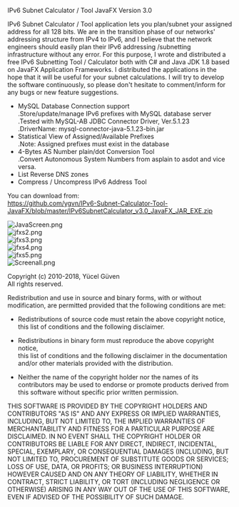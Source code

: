 IPv6 Subnet Calculator / Tool JavaFX Version 3.0   

IPv6 Subnet Calculator / Tool application lets you plan/subnet your assigned address for all 128 bits.
We are in the transition phase of our networks' addressing structure from IPv4 to IPv6, and I believe that the network engineers should easily plan their IPv6 addressing /subnetting infrastructure without any error. For this purpose, I wrote and distributed a free IPv6 Subnetting Tool / Calculator both with C# and Java JDK 1.8 based on JavaFX Application Frameworks. I distributed the applications in the hope that it will be useful for your subnet calculations. I will try to develop the software continuously, so please don't hesitate to comment/inform for any bugs or new feature suggestions.   
 
* MySQL Database Connection support   
  .Store/update/manage IPv6 prefixes with MySQL database server   
  .Tested with MySQL-AB JDBC Connector Driver, Ver.5.1.23   
  .DriverName: mysql-connector-java-5.1.23-bin.jar   
* Statistical View of Assigned/Available Prefixes   
  .Note: Assigned prefixes must exist in the database    
* 4-Bytes AS Number plain/dot Conversion Tool    
  .Convert Autonomous System Numbers from asplain to asdot and vice versa.   
* List Reverse DNS zones   
* Compress / Uncompress IPv6 Address Tool

You can download from:   
https://github.com/ygvn/IPv6-Subnet-Calculator-Tool-JavaFX/blob/master/IPv6SubnetCalculator_v3.0_JavaFX_JAR_EXE.zip   

![JavaScreen.png](https://github.com/ygvn/IPv6-Subnet-Calculator-Tool-JavaFX/blob/master/JavaScreen.png)   
![jfxs2.png](https://github.com/ygvn/IPv6-Subnet-Calculator-Tool-JavaFX/blob/master/jfxS2.png)   
![jfxs3.png](https://github.com/ygvn/IPv6-Subnet-Calculator-Tool-JavaFX/blob/master/jfxS3.png)   
![jfxs4.png](https://github.com/ygvn/IPv6-Subnet-Calculator-Tool-JavaFX/blob/master/jfxS4.png)   
![jfxs5.png](https://github.com/ygvn/IPv6-Subnet-Calculator-Tool-JavaFX/blob/master/jfxS5.png)   
![Screenall.png](https://github.com/ygvn/IPv6-Subnet-Calculator-Tool-JavaFX/blob/master/jfxScreenAll.png)   


Copyright (c) 2010-2018, Yücel Güven   
All rights reserved.

Redistribution and use in source and binary forms, with or without
modification, are permitted provided that the following conditions are met:
      
* Redistributions of source code must retain the above copyright notice, this
list of conditions and the following disclaimer.
   
* Redistributions in binary form must reproduce the above copyright notice,   
this list of conditions and the following disclaimer in the documentation   
and/or other materials provided with the distribution.
   
* Neither the name of the copyright holder nor the names of its
contributors may be used to endorse or promote products derived from
this software without specific prior written permission.
      
THIS SOFTWARE IS PROVIDED BY THE COPYRIGHT HOLDERS AND CONTRIBUTORS "AS IS"
AND ANY EXPRESS OR IMPLIED WARRANTIES, INCLUDING, BUT NOT LIMITED TO, THE
IMPLIED WARRANTIES OF MERCHANTABILITY AND FITNESS FOR A PARTICULAR PURPOSE ARE
DISCLAIMED. IN NO EVENT SHALL THE COPYRIGHT HOLDER OR CONTRIBUTORS BE LIABLE
FOR ANY DIRECT, INDIRECT, INCIDENTAL, SPECIAL, EXEMPLARY, OR CONSEQUENTIAL
DAMAGES (INCLUDING, BUT NOT LIMITED TO, PROCUREMENT OF SUBSTITUTE GOODS OR
SERVICES; LOSS OF USE, DATA, OR PROFITS; OR BUSINESS INTERRUPTION) HOWEVER
CAUSED AND ON ANY THEORY OF LIABILITY, WHETHER IN CONTRACT, STRICT LIABILITY,
OR TORT (INCLUDING NEGLIGENCE OR OTHERWISE) ARISING IN ANY WAY OUT OF THE USE
OF THIS SOFTWARE, EVEN IF ADVISED OF THE POSSIBILITY OF SUCH DAMAGE.

